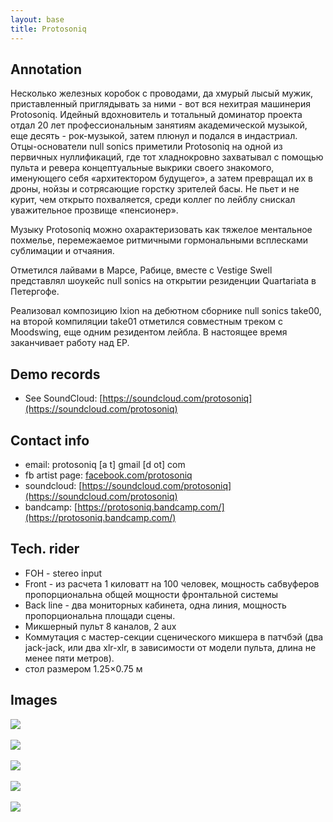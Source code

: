 ```yaml
---
layout: base
title: Protosoniq
---
```


## Annotation

Несколько железных коробок с проводами, да хмурый лысый мужик, приставленный
приглядывать за ними - вот вся нехитрая машинерия Protosoniq. Идейный
вдохновитель и тотальный доминатор проекта отдал 20 лет профессиональным
занятиям академической музыкой, еще десять - рок-музыкой, затем плюнул и подался
в индастриал.
Отцы-основатели null sonics приметили Protosoniq на одной из первичных
нуллификаций, где тот хладнокровно захватывал с помощью пульта и ревера
концептуальные выкрики своего знакомого, именующего себя «архитектором
будущего», а затем превращал их в дроны, нойзы и сотрясающие горстку зрителей
басы.
Не пьет и не курит, чем открыто похваляется, среди коллег по лейблу снискал
уважительное прозвище «пенсионер».

Музыку Protosoniq можно охарактеризовать как тяжелое ментальное похмелье,
перемежаемое ритмичными гормональными всплесками сублимации и отчаяния.

Отметился лайвами в Марсе, Рабице, вместе с Vestige Swell представлял шоукейс
null sonics на открытии резиденции Quartariata в Петергофе.

Реализовал композицию  Ixion на дебютном сборнике null sonics take00,  на второй
компиляции take01 отметился совместным треком с Moodswing, еще одним резидентом
лейбла.
В настоящее время заканчивает  работу над  EP.

## Demo records

- See SoundCloud: [https://soundcloud.com/protosoniq](https://soundcloud.com/protosoniq)

## Contact info

- email: protosoniq [a t] gmail [d ot] com
- fb artist page: [facebook.com/protosoniq](facebook.com/protosoniq)
- soundcloud: [https://soundcloud.com/protosoniq](https://soundcloud.com/protosoniq)
- bandcamp: [https://protosoniq.bandcamp.com/](https://protosoniq.bandcamp.com/)

## Tech. rider

- FOH - stereo input
- Front - из расчета 1 киловатт на 100 человек,  мощность сабвуферов пропорциональна общей мощности фронтальной системы 
- Back line - два мониторных кабинета, одна линия, мощность пропорциональна площади сцены.  
- Микшерный пульт 8 каналов, 2 aux
- Коммутация с мастер-секции сценического микшера в патчбэй (два jack-jack, или два xlr-xlr, в зависимости от модели пульта, длина не менее пяти метров).
- стол размером 1.25×0.75 м

## Images

<a href="/img/protosoniq/1.jpg" target="_blank"><img src="/img/protosoniq/1.jpg"></a>
<br/><br/>
<a href="/img/protosoniq/2.jpg" target="_blank"><img src="/img/protosoniq/2.jpg"></a>
<br/><br/>
<a href="/img/protosoniq/3.jpg" target="_blank"><img src="/img/protosoniq/3.jpg"></a>
<br/><br/>
<a href="/img/protosoniq/4.jpg" target="_blank"><img src="/img/protosoniq/4.jpg"></a>
<br/><br/>
<a href="/img/protosoniq/5.jpg" target="_blank"><img src="/img/protosoniq/5.jpg"></a>
